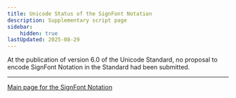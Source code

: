 ```yaml
---
title: Unicode Status of the SignFont Notation
description: Supplementary script page
sidebar:
    hidden: true
lastUpdated: 2025-08-29
---
```


At the publication of version 6.0 of the Unicode Standard, no proposal to encode SignFont Notation in the Standard had been submitted.

[comment]: # (end of intro)

[comment]: # (start of blocks)

[comment]: # (end of blocks)

[comment]: # (start of chars)

[comment]: # (end of chars)

[comment]: # (start of rest)





<hr/>

[Main page for the SignFont Notation](/scrlang/scripts/qaao)

